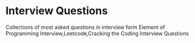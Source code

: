 # Interview Questions
Collections of most asked questions in interview form Element of Programming Interview,Leetcode,Cracking the Coding Interview Questions
